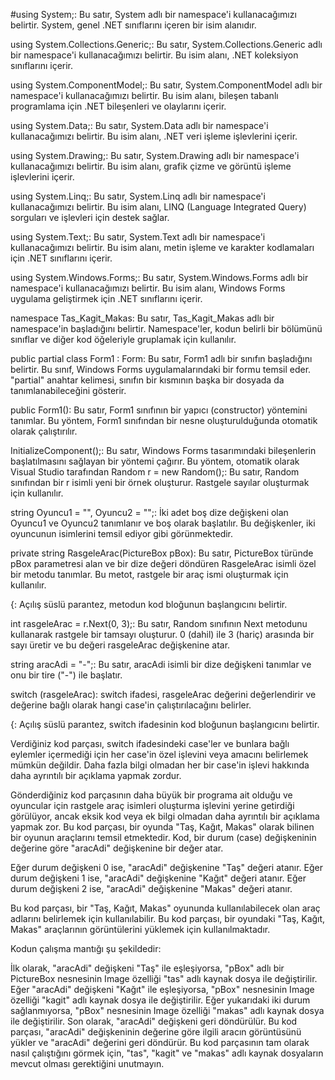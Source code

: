 #using System;:
Bu satır, System adlı bir namespace'i kullanacağımızı belirtir. System, genel .NET sınıflarını içeren bir isim alanıdır.

using System.Collections.Generic;:
Bu satır, System.Collections.Generic adlı bir namespace'i kullanacağımızı belirtir. Bu isim alanı, .NET koleksiyon sınıflarını içerir.

using System.ComponentModel;:
Bu satır, System.ComponentModel adlı bir namespace'i kullanacağımızı belirtir. Bu isim alanı, bileşen tabanlı programlama için .NET bileşenleri ve olaylarını içerir.

using System.Data;:
Bu satır, System.Data adlı bir namespace'i kullanacağımızı belirtir. Bu isim alanı, .NET veri işleme işlevlerini içerir.

using System.Drawing;:
Bu satır, System.Drawing adlı bir namespace'i kullanacağımızı belirtir. Bu isim alanı, grafik çizme ve görüntü işleme işlevlerini içerir.

using System.Linq;:
Bu satır, System.Linq adlı bir namespace'i kullanacağımızı belirtir. Bu isim alanı, LINQ (Language Integrated Query) sorguları ve işlevleri için destek sağlar.

using System.Text;:
Bu satır, System.Text adlı bir namespace'i kullanacağımızı belirtir. Bu isim alanı, metin işleme ve karakter kodlamaları için .NET sınıflarını içerir.

using System.Windows.Forms;:
Bu satır, System.Windows.Forms adlı bir namespace'i kullanacağımızı belirtir. Bu isim alanı, Windows Forms uygulama geliştirmek için .NET sınıflarını içerir.

namespace Tas_Kagit_Makas:
Bu satır, Tas_Kagit_Makas adlı bir namespace'in başladığını belirtir. Namespace'ler, kodun belirli bir bölümünü sınıflar ve diğer kod öğeleriyle gruplamak için kullanılır.

public partial class Form1 : Form:
Bu satır, Form1 adlı bir sınıfın başladığını belirtir. Bu sınıf, Windows Forms uygulamalarındaki bir formu temsil eder. "partial" anahtar kelimesi, sınıfın bir kısmının başka bir dosyada da tanımlanabileceğini gösterir.

public Form1():
Bu satır, Form1 sınıfının bir yapıcı (constructor) yöntemini tanımlar. Bu yöntem, Form1 sınıfından bir nesne oluşturulduğunda otomatik olarak çalıştırılır.

InitializeComponent();:
Bu satır, Windows Forms tasarımındaki bileşenlerin başlatılmasını sağlayan bir yöntemi çağırır. Bu yöntem, otomatik olarak Visual Studio tarafından 
Random r = new Random();: Bu satır, Random sınıfından bir r isimli yeni bir örnek oluşturur. Rastgele sayılar oluşturmak için kullanılır.

string Oyuncu1 = "", Oyuncu2 = "";: İki adet boş dize değişkeni olan Oyuncu1 ve Oyuncu2 tanımlanır ve boş olarak başlatılır. Bu değişkenler, iki oyuncunun isimlerini temsil ediyor gibi görünmektedir.

private string RasgeleArac(PictureBox pBox): Bu satır, PictureBox türünde pBox parametresi alan ve bir dize değeri döndüren RasgeleArac isimli özel bir metodu tanımlar. Bu metot, rastgele bir araç ismi oluşturmak için kullanılır.

{: Açılış süslü parantez, metodun kod bloğunun başlangıcını belirtir.

int rasgeleArac = r.Next(0, 3);: Bu satır, Random sınıfının Next metodunu kullanarak rastgele bir tamsayı oluşturur. 0 (dahil) ile 3 (hariç) arasında bir sayı üretir ve bu değeri rasgeleArac değişkenine atar.

string aracAdi = "-";: Bu satır, aracAdi isimli bir dize değişkeni tanımlar ve onu bir tire ("-") ile başlatır.

switch (rasgeleArac): switch ifadesi, rasgeleArac değerini değerlendirir ve değerine bağlı olarak hangi case'in çalıştırılacağını belirler.

{: Açılış süslü parantez, switch ifadesinin kod bloğunun başlangıcını belirtir.

Verdiğiniz kod parçası, switch ifadesindeki case'ler ve bunlara bağlı eylemler içermediği için her case'in özel işlevini veya amacını belirlemek mümkün değildir. Daha fazla bilgi olmadan her bir case'in işlevi hakkında daha ayrıntılı bir açıklama yapmak zordur.

Gönderdiğiniz kod parçasının daha büyük bir programa ait olduğu ve oyuncular için rastgele araç isimleri oluşturma işlevini yerine getirdiği görülüyor, ancak eksik kod veya ek bilgi olmadan daha ayrıntılı bir açıklama yapmak zor. 
Bu kod parçası, bir oyunda "Taş, Kağıt, Makas" olarak bilinen bir oyunun araçlarını temsil etmektedir. Kod, bir durum (case) değişkeninin değerine göre "aracAdi" değişkenine bir değer atar.

Eğer durum değişkeni 0 ise, "aracAdi" değişkenine "Taş" değeri atanır.
Eğer durum değişkeni 1 ise, "aracAdi" değişkenine "Kağıt" değeri atanır.
Eğer durum değişkeni 2 ise, "aracAdi" değişkenine "Makas" değeri atanır.

Bu kod parçası, bir "Taş, Kağıt, Makas" oyununda kullanılabilecek olan araç adlarını belirlemek için kullanılabilir.
Bu kod parçası, bir oyundaki "Taş, Kağıt, Makas" araçlarının görüntülerini yüklemek için kullanılmaktadır.

Kodun çalışma mantığı şu şekildedir:

İlk olarak, "aracAdi" değişkeni "Taş" ile eşleşiyorsa, "pBox" adlı bir PictureBox nesnesinin Image özelliği "tas" adlı kaynak dosya ile değiştirilir.
Eğer "aracAdi" değişkeni "Kağıt" ile eşleşiyorsa, "pBox" nesnesinin Image özelliği "kagit" adlı kaynak dosya ile değiştirilir.
Eğer yukarıdaki iki durum sağlanmıyorsa, "pBox" nesnesinin Image özelliği "makas" adlı kaynak dosya ile değiştirilir.
Son olarak, "aracAdi" değişkeni geri döndürülür.
Bu kod parçası, "aracAdi" değişkeninin değerine göre ilgili aracın görüntüsünü yükler ve "aracAdi" değerini geri döndürür. Bu kod parçasının tam olarak nasıl çalıştığını görmek için, "tas", "kagit" ve "makas" adlı kaynak dosyaların mevcut olması gerektiğini unutmayın.

